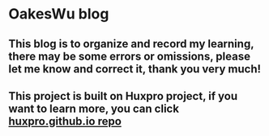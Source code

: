 # OakesWu blog

## This blog is to organize and record my learning, there may be some errors or omissions, please let me know and correct it, thank you very much!

## This project is built on Huxpro project, if you want to learn more, you can  click  [huxpro.github.io repo](https://github.com/Huxpro/huxpro.github.io) 
